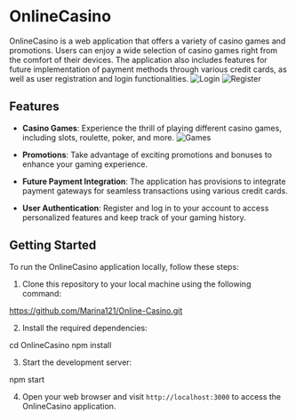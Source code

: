 # OnlineCasino

OnlineCasino is a web application that offers a variety of casino games and promotions. Users can enjoy a wide selection of casino games right from the comfort of their devices. The application also includes features for future implementation of payment methods through various credit cards, as well as user registration and login functionalities.
![Login](images/REDME/login.png)
![Register](images/REDME/registrieren.png)

## Features

- **Casino Games**: Experience the thrill of playing different casino games, including slots, roulette, poker, and more.
  ![Games](images/REDME/alleSpiele.png)

- **Promotions**: Take advantage of exciting promotions and bonuses to enhance your gaming experience.

- **Future Payment Integration**: The application has provisions to integrate payment gateways for seamless transactions using various credit cards.

- **User Authentication**: Register and log in to your account to access personalized features and keep track of your gaming history.

## Getting Started

To run the OnlineCasino application locally, follow these steps:

1. Clone this repository to your local machine using the following command:

https://github.com/Marina121/Online-Casino.git

2. Install the required dependencies:

cd OnlineCasino
npm install

3. Start the development server:

npm start

4. Open your web browser and visit `http://localhost:3000` to access the OnlineCasino application.
